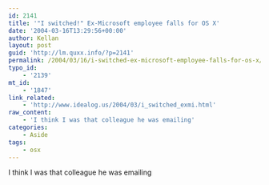 ```yaml
---
id: 2141
title: '"I switched!" Ex-Microsoft employee falls for OS X'
date: '2004-03-16T13:29:56+00:00'
author: Kellan
layout: post
guid: 'http://lm.quxx.info/?p=2141'
permalink: /2004/03/16/i-switched-ex-microsoft-employee-falls-for-os-x/
typo_id:
    - '2139'
mt_id:
    - '1847'
link_related:
    - 'http://www.idealog.us/2004/03/i_switched_exmi.html'
raw_content:
    - 'I think I was that colleague he was emailing'
categories:
    - Aside
tags:
    - osx
---
```


I think I was that colleague he was emailing